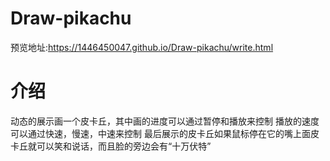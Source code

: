 # Draw-pikachu
预览地址:https://1446450047.github.io/Draw-pikachu/write.html
# 介绍
动态的展示画一个皮卡丘，其中画的进度可以通过暂停和播放来控制
播放的速度可以通过快速，慢速，中速来控制
最后展示的皮卡丘如果鼠标停在它的嘴上面皮卡丘就可以笑和说话，而且脸的旁边会有“十万伏特”
